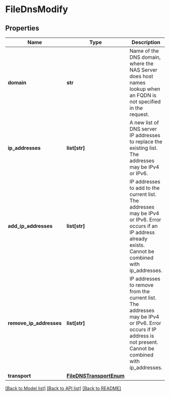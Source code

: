 # FileDnsModify

## Properties
Name | Type | Description | Notes
------------ | ------------- | ------------- | -------------
**domain** | **str** | Name of the DNS domain, where the NAS Server does host names lookup when an FQDN is not specified in the request. | [optional] 
**ip_addresses** | **list[str]** | A new list of DNS server IP addresses to replace the existing list. The addresses may be IPv4 or IPv6. | [optional] 
**add_ip_addresses** | **list[str]** | IP addresses to add to the current list. The addresses may be IPv4 or IPv6. Error occurs if an IP address already exists. Cannot be combined with ip_addresses. | [optional] 
**remove_ip_addresses** | **list[str]** | IP addresses to remove from the current list. The addresses may be IPv4 or IPv6. Error occurs if IP address is not present. Cannot be combined with ip_addresses. | [optional] 
**transport** | [**FileDNSTransportEnum**](FileDNSTransportEnum.md) |  | [optional] 

[[Back to Model list]](../README.md#documentation-for-models) [[Back to API list]](../README.md#documentation-for-api-endpoints) [[Back to README]](../README.md)

